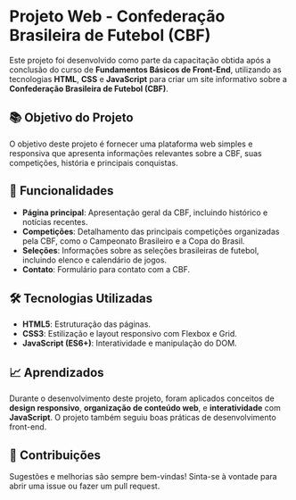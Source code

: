 # Projeto Web - Confederação Brasileira de Futebol (CBF)

Este projeto foi desenvolvido como parte da capacitação obtida após a conclusão do curso de **Fundamentos Básicos de Front-End**, utilizando as tecnologias **HTML**, **CSS** e **JavaScript** para criar um site informativo sobre a **Confederação Brasileira de Futebol (CBF)**.

## 📚 Objetivo do Projeto

O objetivo deste projeto é fornecer uma plataforma web simples e responsiva que apresenta informações relevantes sobre a CBF, suas competições, história e principais conquistas.

## 🚀 Funcionalidades

- **Página principal**: Apresentação geral da CBF, incluindo histórico e notícias recentes.
- **Competições**: Detalhamento das principais competições organizadas pela CBF, como o Campeonato Brasileiro e a Copa do Brasil.
- **Seleções**: Informações sobre as seleções brasileiras de futebol, incluindo elenco e calendário de jogos.
- **Contato**: Formulário para contato com a CBF.

## 🛠️ Tecnologias Utilizadas

- **HTML5**: Estruturação das páginas.
- **CSS3**: Estilização e layout responsivo com Flexbox e Grid.
- **JavaScript (ES6+)**: Interatividade e manipulação do DOM.

## 📈 Aprendizados

Durante o desenvolvimento deste projeto, foram aplicados conceitos de **design responsivo**, **organização de conteúdo web**, e **interatividade** com **JavaScript**. O projeto também seguiu boas práticas de desenvolvimento front-end.

## 🤝 Contribuições

Sugestões e melhorias são sempre bem-vindas! Sinta-se à vontade para abrir uma issue ou fazer um pull request.
